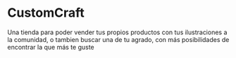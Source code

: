 # CustomCraft

Una tienda para poder vender tus propios productos con tus ilustraciones a la comunidad, o tambien buscar una de tu agrado, con más posibilidades de encontrar la que más te guste
